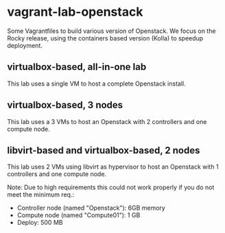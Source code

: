 # vagrant-lab-openstack
Some Vagrantfiles to build various version of Openstack. We focus on the Rocky release, using the containers based version (Kolla) to speedup deployment.

## virtualbox-based, all-in-one lab

This lab uses a single VM to host a complete Openstack install. 

## virtualbox-based, 3 nodes 

This lab uses a 3 VMs to host an Openstack with 2 controllers and one compute node.

## libvirt-based and virtualbox-based, 2 nodes 

This lab uses 2 VMs using libvirt as hypervisor to host an Openstack with 1 controllers and one compute node. 

Note: Due to high requirements this could not work properly if you do not meet the minimum req.:
 - Controller node (named "Openstack"): 6GB memory
 - Compute node (named "Compute01"): 1 GB
 - Deploy: 500 MB
 
